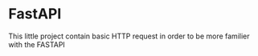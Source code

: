# FastAPI
This little project contain basic HTTP request in order to be more familier with the FASTAPI 
